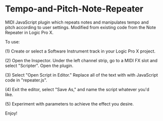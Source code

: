 # Tempo-and-Pitch-Note-Repeater
MIDI JavaScript plugin which repeats notes and manipulates tempo and pitch according to user settings. Modified from existing code from the Note Repeater in Logic Pro X.

To use: 

  (1) Create or select a Software Instrument track in your Logic Pro X project.
  
  (2) Open the Inspector. Under the left channel strip, go to a MIDI FX slot and select "Scripter". Open the plugin.
  
  (3) Select "Open Script in Editor." Replace all of the text with with JavaScript code in "repeater.js".

  (4) Exit the editor, select "Save As," and name the script whatever you'd like.
  
  (5) Experiment with parameters to achieve the effect you desire.
  
Enjoy!
